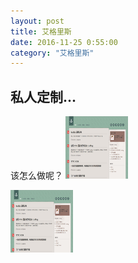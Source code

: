 ```yaml
---
layout: post 
title: 艾格里斯
date: 2016-11-25 0:55:00
category: "艾格里斯"
---
```

<h2 id= "title" > 私人定制...</h2>
<p>
	该怎么做呢？
	<img src="images/blog.jpg" width="100px" height="100px"/>
</p>
<p>
	<img  src="images/blog.jpg" width="100px" height="100px"/>
</p>